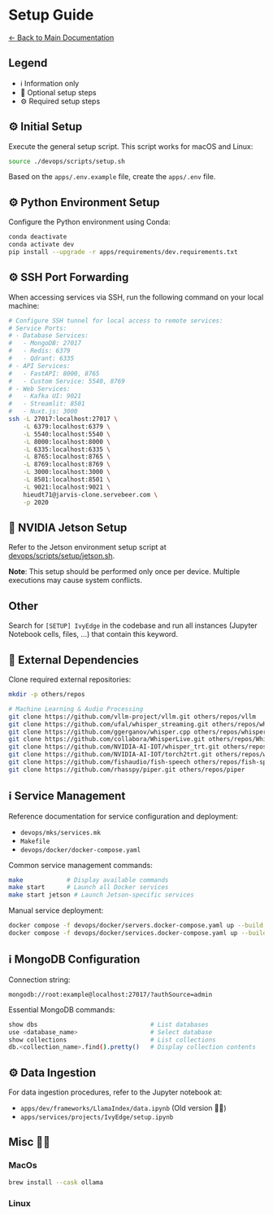 # Setup Guide

[← Back to Main Documentation](../../../../README.md)

## Legend

- ℹ️ Information only
- 🙅 Optional setup steps
- ⚙️ Required setup steps

## ⚙️ Initial Setup

Execute the general setup script. This script works for macOS and Linux:

```bash
source ./devops/scripts/setup.sh
```

Based on the `apps/.env.example` file, create the `apps/.env` file.

## ⚙️ Python Environment Setup

Configure the Python environment using Conda:

```bash
conda deactivate
conda activate dev
pip install --upgrade -r apps/requirements/dev.requirements.txt
```

## ⚙️ SSH Port Forwarding

When accessing services via SSH, run the following command on your local machine:

```bash
# Configure SSH tunnel for local access to remote services:
# Service Ports:
# - Database Services:
#   - MongoDB: 27017
#   - Redis: 6379
#   - Qdrant: 6335
# - API Services:
#   - FastAPI: 8000, 8765
#   - Custom Service: 5540, 8769
# - Web Services:
#   - Kafka UI: 9021
#   - Streamlit: 8501
#   - Nuxt.js: 3000
ssh -L 27017:localhost:27017 \
    -L 6379:localhost:6379 \
    -L 5540:localhost:5540 \
    -L 8000:localhost:8000 \
    -L 6335:localhost:6335 \
    -L 8765:localhost:8765 \
    -L 8769:localhost:8769 \
    -L 3000:localhost:3000 \
    -L 8501:localhost:8501 \
    -L 9021:localhost:9021 \
    hieudt71@jarvis-clone.servebeer.com \
    -p 2020
```

## 🙅 NVIDIA Jetson Setup

Refer to the Jetson environment setup script at [devops/scripts/setup/jetson.sh](./devops/scripts/setup/jetson.sh).

**Note**: This setup should be performed only once per device. Multiple executions may cause system conflicts.

## Other

Search for `[SETUP] IvyEdge` in the codebase and run all instances (Jupyter Notebook cells, files, ...) that contain this keyword.

## 🙅 External Dependencies

Clone required external repositories:

```bash
mkdir -p others/repos

# Machine Learning & Audio Processing
git clone https://github.com/vllm-project/vllm.git others/repos/vllm
git clone https://github.com/ufal/whisper_streaming.git others/repos/whisper_streaming
git clone https://github.com/ggerganov/whisper.cpp others/repos/whisper.cpp
git clone https://github.com/collabora/WhisperLive.git others/repos/WhisperLive
git clone https://github.com/NVIDIA-AI-IOT/whisper_trt.git others/repos/whisper_trt
git clone https://github.com/NVIDIA-AI-IOT/torch2trt.git others/repos/whisper_trt/torch2trt
git clone https://github.com/fishaudio/fish-speech others/repos/fish-speech
git clone https://github.com/rhasspy/piper.git others/repos/piper
```

## ℹ️ Service Management

Reference documentation for service configuration and deployment:

- `devops/mks/services.mk`
- `Makefile`
- `devops/docker/docker-compose.yaml`

Common service management commands:

```bash
make            # Display available commands
make start      # Launch all Docker services
make start jetson # Launch Jetson-specific services
```

Manual service deployment:

```bash
docker compose -f devops/docker/servers.docker-compose.yaml up --build --detach
docker compose -f devops/docker/services.docker-compose.yaml up --build --detach
```

## ℹ️ MongoDB Configuration

Connection string:

```text
mongodb://root:example@localhost:27017/?authSource=admin
```

Essential MongoDB commands:

```bash
show dbs                               # List databases
use <database_name>                    # Select database
show collections                       # List collections
db.<collection_name>.find().pretty()   # Display collection contents
```

## ⚙️ Data Ingestion

For data ingestion procedures, refer to the Jupyter notebook at:
- `apps/dev/frameworks/LlamaIndex/data.ipynb` (Old version 🙅‍♂️)
- `apps/services/projects/IvyEdge/setup.ipynb`

## Misc 🙅‍♂️

### MacOs

```bash
brew install --cask ollama
```

### Linux

```bash

```
